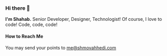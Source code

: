 ### Hi there 👋
**I'm Shahab.** Senior Developer, Designer, Technologist!
Of course, I love to code!
Code, code, code!

#### How to Reach Me
You may send your points to [me@shmovahhedi.com](mailto:me@shmovahhedi.com)

<!--
**movahhedi/movahhedi** is a ✨ _special_ ✨ repository because its `README.md` (this file) appears on your GitHub profile.

Here are some ideas to get you started:

- 🔭 I’m currently working on ...
- 🌱 I’m currently learning ...
- 👯 I’m looking to collaborate on ...
- 🤔 I’m looking for help with ...
- 💬 Ask me about ...
- 📫 How to reach me: ...
- 😄 Pronouns: ...
- ⚡ Fun fact: ...
-->
